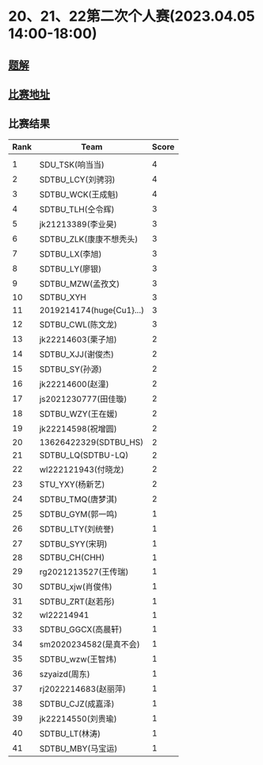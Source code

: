 # 20、21、22第二次个人赛(2023.04.05  14:00-18:00)

## [题解](http://acmgnyr.org/year2022/problems_2022.shtml)

## [比赛地址](https://vjudge.net/contest/551762)

## 比赛结果

| Rank | Team                     | Score |
| ---- | ------------------------ | ----- |
|      |                          |       |
| 1    | SDU_TSK(响当当)          | 4     |
| 2    | SDTBU_LCY(刘骋羽)        | 4     |
| 3    | SDTBU_WCK(王成魁)        | 4     |
| 4    | SDTBU_TLH(仝令辉)        | 3     |
| 5    | jk21213389(李业昊)       | 3     |
| 6    | SDTBU_ZLK(康康不想秃头)  | 3     |
| 7    | SDTBU_LX(李旭)           | 3     |
| 8    | SDTBU_LY(廖银)           | 3     |
| 9    | SDTBU_MZW(孟孜文)        | 3     |
| 10   | SDTBU_XYH                | 3     |
| 11   | 2019214174(huge{Cu1}...) | 3     |
| 12   | SDTBU_CWL(陈文龙)        | 3     |
| 13   | jk22214603(栗子旭)       | 2     |
| 14   | SDTBU_XJJ(谢俊杰)        | 2     |
| 15   | SDTBU_SY(孙源)           | 2     |
| 16   | jk22214600(赵潼)         | 2     |
| 17   | js2021230777(田佳璇)     | 2     |
| 18   | SDTBU_WZY(王在媛)        | 2     |
| 19   | jk22214598(祝增圆)       | 2     |
| 20   | 13626422329(SDTBU_HS)    | 2     |
| 21   | SDTBU_LQ(SDTBU-LQ)       | 2     |
| 22   | wl222121943(付晓龙)      | 2     |
| 23   | STU_YXY(杨新艺)          | 2     |
| 24   | SDTBU_TMQ(唐梦淇)        | 2     |
| 25   | SDTBU_GYM(郭一鸣)        | 1     |
| 26   | SDTBU_LTY(刘统誉)        | 1     |
| 27   | SDTBU_SYY(宋玥)          | 1     |
| 28   | SDTBU_CH(CHH)            | 1     |
| 29   | rg2021213527(王传瑞)     | 1     |
| 30   | SDTBU_xjw(肖俊伟)        | 1     |
| 31   | SDTBU_ZRT(赵若彤)        | 1     |
| 32   | wl22214941               | 1     |
| 33   | SDTBU_GGCX(高晨轩)       | 1     |
| 34   | sm2020234582(是真不会)   | 1     |
| 35   | SDTBU_wzw(王智炜)        | 1     |
| 36   | szyaizd(周东)            | 1     |
| 37   | rj2022214683(赵丽萍)     | 1     |
| 38   | SDTBU_CJZ(成嘉泽)        | 1     |
| 39   | jk22214550(刘贵瑜)       | 1     |
| 40   | SDTBU_LT(林涛)           | 1     |
| 41   | SDTBU_MBY(马宝运)        | 1     |

